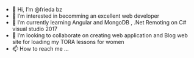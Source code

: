 - 👋 Hi, I’m @frieda bz
- 👀 I’m interested in becomming an excellent web developer
- 🌱 I’m currently learning Angular and MongoDB , .Net Remoting on C# visual studio 2017
- 💞️ I’m looking to collaborate on creating web application and Blog web site for loading my TORA lessons for women
- 📫 How to reach me ...

<!---
friedabz/friedabz is a ✨ special ✨ repository because its `README.md` (this file) appears on your GitHub profile.
You can click the Preview link to take a look at your changes.
--->
